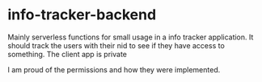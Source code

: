 # info-tracker-backend
Mainly serverless functions for small usage in a info tracker application. It should track the users with their nid to see if they have access to something. The client app is private


I am proud of the permissions and how they were implemented.
